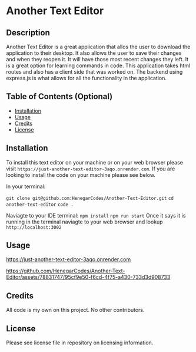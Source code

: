 # Another Text Editor

## Description

Another Text Editor is a great application that allos the user to download the application to their desktop. It also allows the user to save their changes and when they reopen it. It will have those most recent changes they left. It is a great option for learning commands in code. This application takes html routes and also has a client side that was worked on. The backend using express.js is what allows for all the functionality in the application.

## Table of Contents (Optional)


- [Installation](#installation)
- [Usage](#usage)
- [Credits](#credits)
- [License](#license)

## Installation

To install this text editor on your machine or on your web browser please visit `https://just-another-text-editor-3aqo.onrender.com`. If you are looking to install the code on your machine please see below.

In your terminal:

`git clone git@github.com:HenegarCodes/Another-Text-Editor.git`
`cd another-text-editor`
`code .`

Naviagte to your IDE terminal:
`npm install`
`npm run start`
Once it says it is running in the terminal naviagte to your web browser and lookup `http://localhost:3002`

## Usage
https://just-another-text-editor-3aqo.onrender.com



https://github.com/HenegarCodes/Another-Text-Editor/assets/78831747/95cf9e50-f6cd-4f75-a430-733d3d908733

## Credits

All code is my own on this project. No other contributors.

## License

Please see license file in repository on licensing information.


